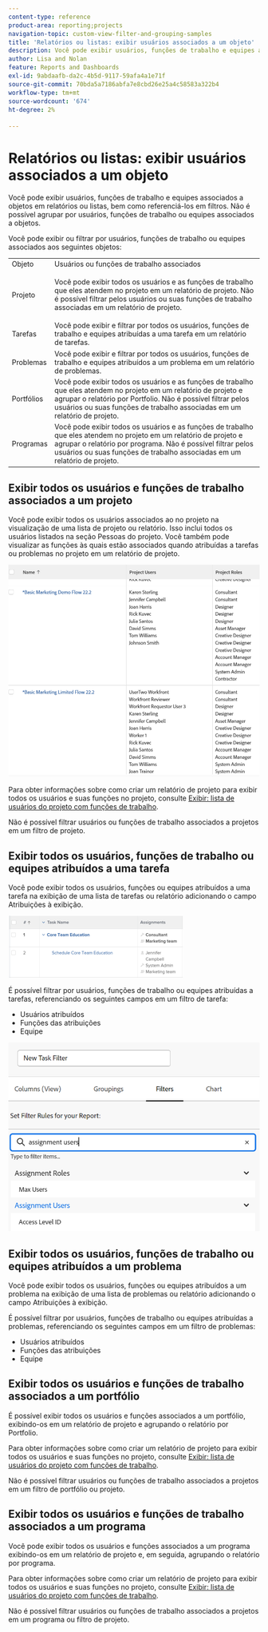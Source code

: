 ```yaml
---
content-type: reference
product-area: reporting;projects
navigation-topic: custom-view-filter-and-grouping-samples
title: 'Relatórios ou listas: exibir usuários associados a um objeto'
description: Você pode exibir usuários, funções de trabalho e equipes associados a objetos em relatórios ou listas, bem como referenciá-los em filtros. Não é possível agrupar por usuários, funções de trabalho ou equipes associados a objetos.
author: Lisa and Nolan
feature: Reports and Dashboards
exl-id: 9abdaafb-da2c-4b5d-9117-59afa4a1e71f
source-git-commit: 70bda5a7186abfa7e8cbd26e25a4c58583a322b4
workflow-type: tm+mt
source-wordcount: '674'
ht-degree: 2%

---
```


# Relatórios ou listas: exibir usuários associados a um objeto

Você pode exibir usuários, funções de trabalho e equipes associados a objetos em relatórios ou listas, bem como referenciá-los em filtros. Não é possível agrupar por usuários, funções de trabalho ou equipes associados a objetos.

Você pode exibir ou filtrar por usuários, funções de trabalho ou equipes associados aos seguintes objetos:

<table style="table-layout:auto"> 
 <col> 
 <col> 
 <tbody> 
  <tr> 
   <td role="rowheader">Objeto</td> 
   <td>Usuários ou funções de trabalho associados</td> 
  </tr> 
  <tr> 
   <td role="rowheader">Projeto</td> 
   <td> <p>Você pode exibir todos os usuários e as funções de trabalho que eles atendem no projeto em um relatório de projeto. Não é possível filtrar pelos usuários ou suas funções de trabalho associadas em um relatório de projeto. </p> </td> 
  </tr> 
  <tr> 
   <td role="rowheader">Tarefas</td> 
   <td>Você pode exibir e filtrar por todos os usuários, funções de trabalho e equipes atribuídas a uma tarefa em um relatório de tarefas.</td> 
  </tr> 
  <tr> 
   <td role="rowheader">Problemas</td> 
   <td>Você pode exibir e filtrar por todos os usuários, funções de trabalho e equipes atribuídos a um problema em um relatório de problemas.</td> 
  </tr> 
  <tr> 
   <td role="rowheader">Portfólios</td> 
   <td>Você pode exibir todos os usuários e as funções de trabalho que eles atendem no projeto em um relatório de projeto e agrupar o relatório por Portfolio. Não é possível filtrar pelos usuários ou suas funções de trabalho associadas em um relatório de projeto.</td> 
  </tr> 
  <tr> 
   <td role="rowheader">Programas</td> 
   <td>Você pode exibir todos os usuários e as funções de trabalho que eles atendem no projeto em um relatório de projeto e agrupar o relatório por programa. Não é possível filtrar pelos usuários ou suas funções de trabalho associadas em um relatório de projeto.</td> 
  </tr> 
 </tbody> 
</table>

## Exibir todos os usuários e funções de trabalho associados a um projeto

Você pode exibir todos os usuários associados ao no projeto na visualização de uma lista de projeto ou relatório. Isso inclui todos os usuários listados na seção Pessoas do projeto. Você também pode visualizar as funções às quais estão associados quando atribuídas a tarefas ou problemas no projeto em um relatório de projeto.

![Projeto com informações de usuário e função](assets/project-with-user-and-role-information-report-350x100.png)

Para obter informações sobre como criar um relatório de projeto para exibir todos os usuários e suas funções no projeto, consulte [Exibir: lista de usuários do projeto com funções de trabalho](../../../reports-and-dashboards/reports/custom-view-filter-grouping-samples/view-project-user-list.md).

Não é possível filtrar usuários ou funções de trabalho associados a projetos em um filtro de projeto.

## Exibir todos os usuários, funções de trabalho ou equipes atribuídos a uma tarefa

Você pode exibir todos os usuários, funções ou equipes atribuídos a uma tarefa na exibição de uma lista de tarefas ou relatório adicionando o campo Atribuições à exibição.

![Campo de atribuição](assets/assignments-field-task-view-350x124.png)

É possível filtrar por usuários, funções de trabalho ou equipes atribuídas a tarefas, referenciando os seguintes campos em um filtro de tarefa:

* Usuários atribuídos
* Funções das atribuições
* Equipe

![Atribuir usuários e funções no filtro de tarefa](assets/assignment-users-roles-task-filter-350x334.png)

## Exibir todos os usuários, funções de trabalho ou equipes atribuídos a um problema

Você pode exibir todos os usuários, funções ou equipes atribuídos a um problema na exibição de uma lista de problemas ou relatório adicionando o campo Atribuições à exibição.

É possível filtrar por usuários, funções de trabalho ou equipes atribuídas a problemas, referenciando os seguintes campos em um filtro de problemas:

* Usuários atribuídos
* Funções das atribuições
* Equipe

## Exibir todos os usuários e funções de trabalho associados a um portfólio

É possível exibir todos os usuários e funções associados a um portfólio, exibindo-os em um relatório de projeto e agrupando o relatório por Portfolio.

Para obter informações sobre como criar um relatório de projeto para exibir todos os usuários e suas funções no projeto, consulte [Exibir: lista de usuários do projeto com funções de trabalho](../../../reports-and-dashboards/reports/custom-view-filter-grouping-samples/view-project-user-list.md).

Não é possível filtrar usuários ou funções de trabalho associados a projetos em um filtro de portfólio ou projeto.

## Exibir todos os usuários e funções de trabalho associados a um programa

Você pode exibir todos os usuários e funções associados a um programa exibindo-os em um relatório de projeto e, em seguida, agrupando o relatório por programa.

Para obter informações sobre como criar um relatório de projeto para exibir todos os usuários e suas funções no projeto, consulte [Exibir: lista de usuários do projeto com funções de trabalho](../../../reports-and-dashboards/reports/custom-view-filter-grouping-samples/view-project-user-list.md).

Não é possível filtrar usuários ou funções de trabalho associados a projetos em um programa ou filtro de projeto.
